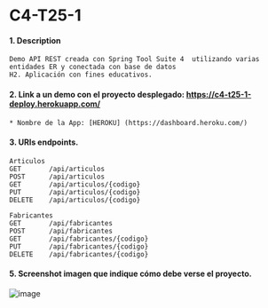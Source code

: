# C4-T25-1

#### 1. Description
```
Demo API REST creada con Spring Tool Suite 4  utilizando varias entidades ER y conectada con base de datos 
H2. Aplicación con fines educativos.
```

#### 2. Link a un demo con el proyecto desplegado: https://c4-t25-1-deploy.herokuapp.com/

```
* Nombre de la App: [HEROKU] (https://dashboard.heroku.com/)
```
#### 3. URIs endpoints.
```
Articulos
GET       /api/articulos
POST      /api/articulos
GET       /api/articulos/{codigo}
PUT       /api/articulos/{codigo}
DELETE    /api/articulos/{codigo}

Fabricantes
GET       /api/fabricantes
POST      /api/fabricantes
GET       /api/fabricantes/{codigo}
PUT       /api/fabricantes/{codigo}
DELETE    /api/fabricantes/{codigo}
```

#### 5. Screenshot imagen que indique cómo debe verse el proyecto.
![image](https://user-images.githubusercontent.com/71872999/185078621-80ec8d3f-b6b5-4afe-918a-bab1be65092e.png)
